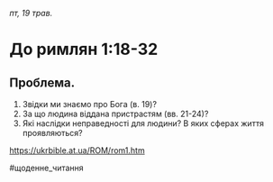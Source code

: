 
_пт, 19 трав._

# До римлян 1:18-32

## Проблема.
1. Звідки ми знаємо про Бога (в. 19)?
2. За що людина віддана пристрастям (вв. 21-24)?
3. Які наслідки неправедності для людини? В яких сферах життя проявляються?

https://ukrbible.at.ua/ROM/rom1.htm 

#щоденне_читання
